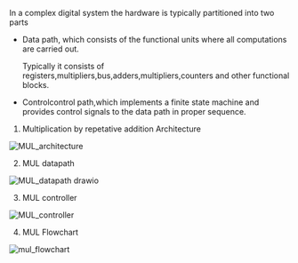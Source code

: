 
In a complex digital system the hardware is typically partitioned into two parts

* Data path, which consists of the functional units where all computations are carried out.

   Typically it consists of registers,multipliers,bus,adders,multipliers,counters and other functional blocks.

* Controlcontrol path,which implements a finite state machine and provides control signals to the data path in proper sequence.

1) Multiplication by repetative addition Architecture

![MUL_architecture](https://user-images.githubusercontent.com/60061035/161610971-d490256d-ce31-4405-8236-ad5dca6a24be.png)

2) MUL datapath

![MUL_datapath drawio](https://user-images.githubusercontent.com/60061035/161611255-d1cc7ba0-166f-4f57-8b89-6aa143882e21.png)


3) MUL controller

![MUL_controller](https://user-images.githubusercontent.com/60061035/161611310-d632cf35-d636-43dd-a08e-b75c0d72ef51.png)


4) MUL Flowchart

![mul_flowchart](https://user-images.githubusercontent.com/60061035/161611396-cf222055-690d-4abe-83b0-152c456ca309.PNG)


